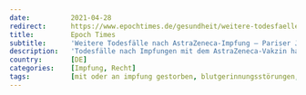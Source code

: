```yaml
---
date:          2021-04-28
redirect:      https://www.epochtimes.de/gesundheit/weitere-todesfaelle-nach-astrazeneca-impfung-pariser-justiz-ermittelt-a3502455.html
title:         Epoch Times
subtitle:      'Weitere Todesfälle nach AstraZeneca-Impfung – Pariser Justiz ermittelt'
description:   'Todesfälle nach Impfungen mit dem AstraZeneca-Vakzin haben die französische Justiz auf den Plan gerufen. Die Pariser Staatsanwaltschaft eröffnete nach Anzeigen von Hinterbliebenen vorläufige Ermittlungen wegen \“fahrlässiger Tötung\“ in drei Fällen, …'
country:       [DE]
categories:    [Impfung, Recht]
tags:          [mit oder an impfung gestorben, blutgerinnungsstörungen, astrazeneca]
---
```

